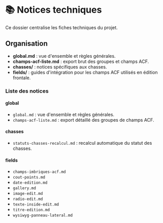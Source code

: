 # 📚 Notices techniques

Ce dossier centralise les fiches techniques du projet.

## Organisation

- **global.md** : vue d'ensemble et règles générales.
- **champs-acf-liste.md** : export brut des groupes et champs ACF.
- **chasses/** : notices spécifiques aux chasses.
- **fields/** : guides d'intégration pour les champs ACF utilisés en édition frontale.

### Liste des notices

#### global
- `global.md` : vue d'ensemble et règles générales.
- `champs-acf-liste.md` : export détaillé des groupes de champs ACF.

#### chasses
- `statuts-chasses-recalcul.md` : recalcul automatique du statut des chasses.

#### fields
- `champs-imbriques-acf.md`
- `cout-points.md`
- `date-edition.md`
- `gallery.md`
- `image-edit.md`
- `radio-edit.md`
- `texte-inside-edit.md`
- `titre-edition.md`
- `wysiwyg-panneau-lateral.md`
